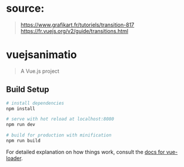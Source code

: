 
# source:
> https://www.grafikart.fr/tutoriels/transition-817
> https://fr.vuejs.org/v2/guide/transitions.html

# vuejsanimatio

> A Vue.js project

## Build Setup

``` bash
# install dependencies
npm install

# serve with hot reload at localhost:8080
npm run dev

# build for production with minification
npm run build
```

For detailed explanation on how things work, consult the [docs for vue-loader](http://vuejs.github.io/vue-loader).
